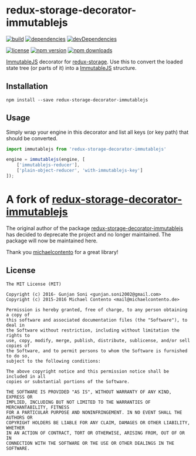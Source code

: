 # redux-storage-decorator-immutablejs

[![build](https://travis-ci.org/react-stack/redux-storage-decorator-immutablejs.svg?branch=master)](https://travis-ci.org/react-stack/redux-storage-decorator-immutablejs)
[![dependencies](https://david-dm.org/react-stack/redux-storage-decorator-immutablejs.svg)](https://david-dm.org/react-stack/redux-storage-decorator-immutablejs)
[![devDependencies](https://david-dm.org/react-stack/redux-storage-decorator-immutablejs/dev-status.svg)](https://david-dm.org/react-stack/redux-storage-decorator-immutablejs#info=devDependencies)

[![license](https://img.shields.io/npm/l/redux-storage-decorator-immutablejs.svg?style=flat-square)](https://www.npmjs.com/package/redux-storage-decorator-immutablejs)
[![npm version](https://img.shields.io/npm/v/redux-storage-decorator-immutablejs.svg?style=flat-square)](https://www.npmjs.com/package/redux-storage-decorator-immutablejs)
[![npm downloads](https://img.shields.io/npm/dm/redux-storage-decorator-immutablejs.svg?style=flat-square)](https://www.npmjs.com/package/redux-storage-decorator-immutablejs)

[ImmutableJS][] decorator for [redux-storage][]. Use this to convert the loaded
state tree (or parts of it) into a [ImmutableJS][] structure.

## Installation

    npm install --save redux-storage-decorator-immutablejs

## Usage

Simply wrap your engine in this decorator and list all keys (or key path) that
should be converted.

```js
import immutablejs from 'redux-storage-decorator-immutablejs'

engine = immutablejs(engine, [
    ['immutablejs-reducer'],
    ['plain-object-reducer', 'with-immutablejs-key']
]);
```

# A fork of [redux-storage-decorator-immutablejs](https://github.com/michaelcontento/redux-storage-decorator-immutablejs)

The original author of the package [redux-storage-decorator-immutablejs](https://github.com/michaelcontento/redux-storage-decorator-immutablejs) has decided to deprecate the project and no longer maintained. The package will now be maintained here.

Thank you [michaelcontento](https://github.com/michaelcontento) for a great library!

## License

    The MIT License (MIT)

    Copyright (c) 2016- Gunjan Soni <gunjan.soni2002@gmail.com> 
    Copyright (c) 2015-2016 Michael Contento <mail@michaelcontento.de> 

    Permission is hereby granted, free of charge, to any person obtaining a copy of
    this software and associated documentation files (the "Software"), to deal in
    the Software without restriction, including without limitation the rights to
    use, copy, modify, merge, publish, distribute, sublicense, and/or sell copies of
    the Software, and to permit persons to whom the Software is furnished to do so,
    subject to the following conditions:

    The above copyright notice and this permission notice shall be included in all
    copies or substantial portions of the Software.

    THE SOFTWARE IS PROVIDED "AS IS", WITHOUT WARRANTY OF ANY KIND, EXPRESS OR
    IMPLIED, INCLUDING BUT NOT LIMITED TO THE WARRANTIES OF MERCHANTABILITY, FITNESS
    FOR A PARTICULAR PURPOSE AND NONINFRINGEMENT. IN NO EVENT SHALL THE AUTHORS OR
    COPYRIGHT HOLDERS BE LIABLE FOR ANY CLAIM, DAMAGES OR OTHER LIABILITY, WHETHER
    IN AN ACTION OF CONTRACT, TORT OR OTHERWISE, ARISING FROM, OUT OF OR IN
    CONNECTION WITH THE SOFTWARE OR THE USE OR OTHER DEALINGS IN THE SOFTWARE.

  [redux-storage]: https://github.com/react-stack/redux-storage
  [redux-storage-decorator-immutablejs]: https://github.com/react-stack/redux-storage-decorator-immutablejs
  [ImmutableJS]: https://github.com/facebook/immutable-js
